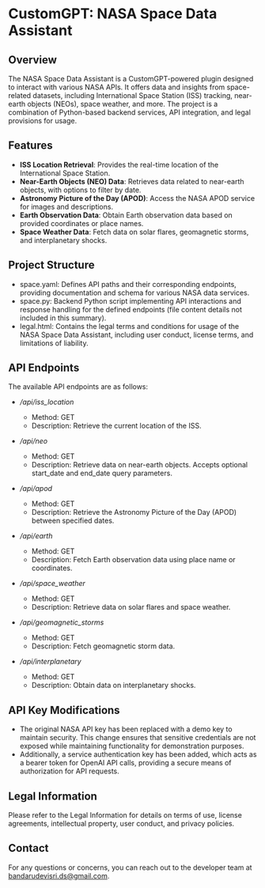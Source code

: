 # CustomGPT: NASA Space Data Assistant

## Overview

The NASA Space Data Assistant is a CustomGPT-powered plugin designed to interact with various NASA APIs. It offers data and insights from space-related datasets, including International Space Station (ISS) tracking, near-earth objects (NEOs), space weather, and more. The project is a combination of Python-based backend services, API integration, and legal provisions for usage.

## Features

- **ISS Location Retrieval**: Provides the real-time location of the International Space Station.
- **Near-Earth Objects (NEO) Data**: Retrieves data related to near-earth objects, with options to filter by date.
- **Astronomy Picture of the Day (APOD)**: Access the NASA APOD service for images and descriptions.
- **Earth Observation Data**: Obtain Earth observation data based on provided coordinates or place names.
- **Space Weather Data**: Fetch data on solar flares, geomagnetic storms, and interplanetary shocks.
## Project Structure

- space.yaml: Defines API paths and their corresponding endpoints, providing documentation and schema for various NASA data services.
- space.py: Backend Python script implementing API interactions and response handling for the defined endpoints (file content details not included in this summary).
- legal.html: Contains the legal terms and conditions for usage of the NASA Space Data Assistant, including user conduct, license terms, and limitations of liability.

## API Endpoints
The available API endpoints are as follows:

- */api/iss_location*
    - Method: GET
    - Description: Retrieve the current location of the ISS.
- */api/neo*
  - Method: GET
  - Description: Retrieve data on near-earth objects. Accepts optional start_date and end_date query parameters.
- */api/apod*
  - Method: GET
  - Description: Retrieve the Astronomy Picture of the Day (APOD) between specified dates.
  
- */api/earth*
  - Method: GET
  - Description: Fetch Earth observation data using place name or coordinates.
    
- */api/space_weather*
  - Method: GET
  - Description: Retrieve data on solar flares and space weather.
- */api/geomagnetic_storms*
  - Method: GET
  - Description: Fetch geomagnetic storm data.
- */api/interplanetary*
  - Method: GET
  - Description: Obtain data on interplanetary shocks.
## API Key Modifications
- The original NASA API key has been replaced with a demo key to maintain security. This change ensures that sensitive credentials are not exposed while maintaining functionality for demonstration purposes.
- Additionally, a service authentication key has been added, which acts as a bearer token for OpenAI API calls, providing a secure means of authorization for API requests.
## Legal Information
Please refer to the Legal Information for details on terms of use, license agreements, intellectual property, user conduct, and privacy policies.


## Contact

For any questions or concerns, you can reach out to the developer team at bandarudevisri.ds@gmail.com.

